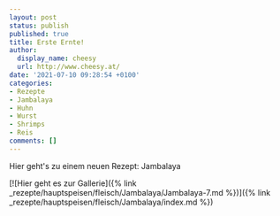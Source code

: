 ```yaml
---
layout: post
status: publish
published: true
title: Erste Ernte!
author:
  display_name: cheesy
  url: http://www.cheesy.at/
date: '2021-07-10 09:28:54 +0100'
categories:
- Rezepte
- Jambalaya
- Huhn
- Wurst
- Shrimps
- Reis
comments: []
---
```


<!-- Guide to Markdown: https://guides.github.com/features/mastering-markdown/ -->

Hier geht's zu einem neuen Rezept: Jambalaya

[![Hier geht es zur Gallerie]({% link _rezepte/hauptspeisen/fleisch/Jambalaya/Jambalaya-7.md %})]({% link _rezepte/hauptspeisen/fleisch/Jambalaya/index.md %})
